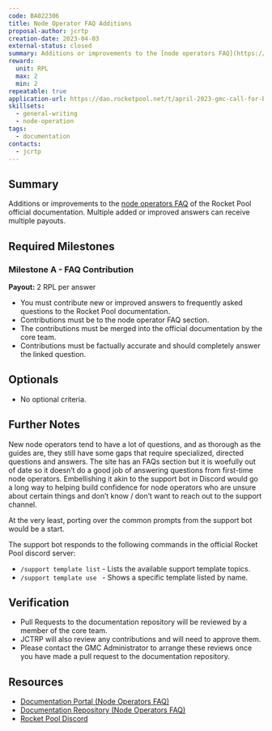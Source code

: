 ```yaml
---
code: BA022306
title: Node Operator FAQ Additions
proposal-author: jcrtp
creation-date: 2023-04-03
external-status: closed
summary: Additions or improvements to the [node operators FAQ](https://docs.rocketpool.net/guides/node/faq) of the Rocket Pool official documentation. Multiple added or improved answers can receive multiple payouts. 
reward:
  unit: RPL
  max: 2
  min: 2
repeatable: true
application-url: https://dao.rocketpool.net/t/april-2023-gmc-call-for-bounty-applications-deadline-is-april-15th/1637/7
skillsets:
  - general-writing
  - node-operation
tags: 
  - documentation
contacts:
  - jcrtp
---
```


## Summary

Additions or improvements to the [node operators FAQ](https://github.com/rocket-pool/docs.rocketpool.net/blob/main/docs/guides/node/faq.md) of the Rocket Pool official documentation. Multiple added or improved answers can receive multiple payouts. 

## Required Milestones

### Milestone A - FAQ Contribution
**Payout:** 2 RPL per answer

* You must contribute new or improved answers to frequently asked questions to the Rocket Pool documentation.
* Contributions must be to the node operator FAQ section.
* The contributions must be merged into the official documentation by the core team.
* Contributions must be factually accurate and should completely answer the linked question.

## Optionals
* No optional criteria.

## Further Notes

New node operators tend to have a lot of questions, and as thorough as the guides are, they still have some gaps that require specialized, directed questions and answers. The site has an FAQs section but it is woefully out of date so it doesn’t do a good job of answering questions from first-time node operators. Embellishing it akin to the support bot in Discord would go a long way to helping build confidence for node operators who are unsure about certain things and don’t know / don’t want to reach out to the support channel.

At the very least, porting over the common prompts from the support bot would be a start.

The support bot responds to the following commands in the official Rocket Pool discord server:
* `/support template list` - Lists the available support template topics.
* `/support template use ` - Shows a specific template listed by name. 

## Verification
* Pull Requests to the documentation repository will be reviewed by a member of the core team. 
* JCTRP will also review any contributions and will need to approve them. 
* Please contact the GMC Administrator to arrange these reviews once you have made a pull request to the documentation repository. 

## Resources
* [Documentation Portal (Node Operators FAQ)](https://docs.rocketpool.net/guides/node/faq)
* [Documentation Repository (Node Operators FAQ)](https://github.com/rocket-pool/docs.rocketpool.net/blob/main/docs/guides/node/faq.md)
* [Rocket Pool Discord](https://discord.gg/rocketpool)
